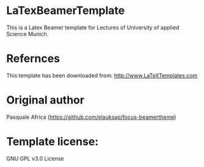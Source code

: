# LaTexBeamerTemplate
This is a Latex Beamer template for Lectures of University of applied Science Munich.

# Refernces
This template has been downloaded from:
http://www.LaTeXTemplates.com

# Original author
Pasquale Africa (https://github.com/elauksap/focus-beamertheme)

# Template license:
GNU GPL v3.0 License
